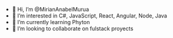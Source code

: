 - 👋 Hi, I’m @MirianAnabelMurua
- 👀 I’m interested in C#, JavaScript, React, Angular, Node, Java
- 🌱 I’m currently learning Phyton
- 💞️ I’m looking to collaborate on fulstack proyects 
 
<!---
MirianAnabelMurua/MirianAnabelMurua is a ✨ special ✨ repository because its `README.md` (this file) appears on your GitHub profile.
You can click the Preview link to take a look at your changes.
--->
